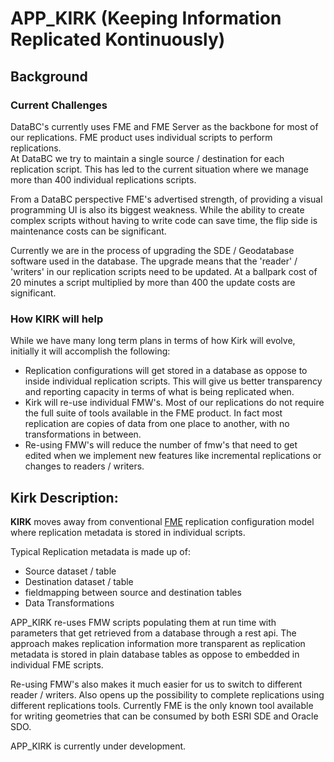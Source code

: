 # APP_KIRK (Keeping Information Replicated Kontinuously)

## Background

### Current Challenges
DataBC's currently uses FME and FME Server as the backbone for most of our 
replications.  FME product uses individual scripts to perform replications.  
At DataBC we try to maintain a single source / destination for each 
replication script.  This has led to the current situation where we
manage more than 400 individual replications scripts.

From a DataBC perspective FME's advertised strength, of providing a visual programming
UI is also its biggest weakness.  While the ability to create complex scripts 
without having to write code can save time, the flip side is maintenance costs can
be significant.

Currently we are in the process of upgrading the SDE / Geodatabase software used
in the database.  The upgrade means that the 'reader' / 'writers' in our replication
scripts need to be updated.  At a ballpark cost of 20 minutes a script multiplied by 
more than 400 the update costs are significant.

### How KIRK will help
While we have many long term plans in terms of how Kirk will evolve, initially it 
will accomplish the following:
- Replication configurations will get stored in a database as oppose to inside 
  individual replication scripts.  This will give us better transparency and reporting
  capacity in terms of what is being replicated when.
- Kirk will re-use individual FMW's.  Most of our replications do not require the 
  full suite of tools available in the FME product.  In fact most replication are 
  copies of data from one place to another, with no transformations in between.
- Re-using FMW's will reduce the number of fmw's that need to get edited when we 
  implement new features like incremental replications or changes to readers / 
  writers.   

 
## Kirk Description:

**KIRK** moves away from conventional [FME](https://www.safe.com/) replication 
configuration model where replication metadata is stored in individual scripts.

Typical Replication metadata is made up of:
   - Source dataset / table
   - Destination dataset / table
   - fieldmapping between source and destination tables
   - Data Transformations 

APP_KIRK re-uses FMW scripts populating them at run time with parameters that 
get retrieved from a database through a rest api.  The approach makes replication 
information more transparent as replication metadata is stored in plain database 
tables as oppose to embedded in individual FME scripts.  

Re-using FMW's also makes it much easier for us to switch to different reader / 
writers.  Also opens up the possibility to complete replications using different 
replications tools.  Currently FME is the only known tool available for writing 
geometries that can be consumed by both ESRI SDE and Oracle SDO.

APP_KIRK is currently under development.
